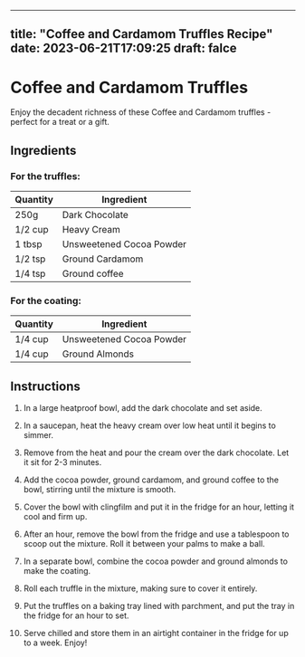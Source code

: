 
---
title: "Coffee and Cardamom Truffles Recipe"
date: 2023-06-21T17:09:25
draft: falce
---

# Coffee and Cardamom Truffles

Enjoy the decadent richness of these Coffee and Cardamom truffles - perfect for a treat or a gift. 

## Ingredients
### For the truffles:
| Quantity | Ingredient |
| -------- | ---------- |
| 250g | Dark Chocolate |
| 1/2 cup | Heavy Cream |
| 1 tbsp | Unsweetened Cocoa Powder |
| 1/2 tsp | Ground Cardamom |
| 1/4 tsp | Ground coffee |


### For the coating:
| Quantity | Ingredient |
| -------- | ---------- |
| 1/4 cup | Unsweetened Cocoa Powder |
| 1/4 cup | Ground Almonds |

## Instructions

1. In a large heatproof bowl, add the dark chocolate and set aside.

2. In a saucepan, heat the heavy cream over low heat until it begins to simmer.

3. Remove from the heat and pour the cream over the dark chocolate. Let it sit for 2-3 minutes.

4. Add the cocoa powder, ground cardamom, and ground coffee to the bowl, stirring until the mixture is smooth.

5. Cover the bowl with clingfilm and put it in the fridge for an hour, letting it cool and firm up.

6. After an hour, remove the bowl from the fridge and use a tablespoon to scoop out the mixture. Roll it between your palms to make a ball.

7. In a separate bowl, combine the cocoa powder and ground almonds to make the coating.

8. Roll each truffle in the mixture, making sure to cover it entirely.

9. Put the truffles on a baking tray lined with parchment, and put the tray in the fridge for an hour to set.

10. Serve chilled and store them in an airtight container in the fridge for up to a week. Enjoy!

